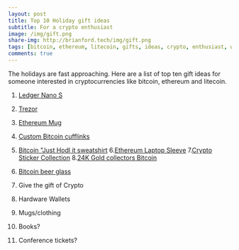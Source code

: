 ```yaml
---
layout: post
title: Top 10 Holiday gift ideas
subtitle: For a crypto enthusiast
image: /img/gift.png
share-img: http://brianford.tech/img/gift.png
tags: [bitcoin, ethereum, litecoin, gifts, ideas, crypto, enthusiast, wallets]
comments: true
---
```


The holidays are fast approaching.
Here are a list of top ten gift ideas for someone interested in cryptocurrencies like bitcoin, ethereum and litecoin.


1. <a href="https://www.ledgerwallet.com/products/ledger-nano-s">Ledger Nano S</a>
2. <a href="https://trezor.io/">Trezor</a>
3. <a href="http://www.cafepress.com/mf/110365679/ethereum-landscape_mugs?productId=71926945">Ethereum Mug</a>
4. <a href="https://www.etsy.com/nz/listing/192778694/cufflink-bitcoin-custom-personalized?awc=10781_1512341729_86fb8c49ce8de37f8d594500fbd91a35&zanpid=10781_1512341729_86fb8c49ce8de37f8d594500fbd91a35&utm_medium=affiliate&utm_source=affiliate_window&utm_campaign=au_buyer&utm_content=349135">Custom Bitcoin cufflinks</a>
5. <a href="https://www.redbubble.com/people/silverspy/works/28214149-just-hodl-it-bitcoin-crypto-currency?grid_pos=64&p=t-shirt&rbs=4a137d7e-92d3-4322-a7ce-55dbd38573db&ref=shop_grid&style=mhoodie">Bitcoin "Just Hodl it sweatshirt</a>
6.<a href="https://www.redbubble.com/people/mayangputri/works/26546852-ethereum?grid_pos=1&p=laptop-sleeve&rbs=cc194d47-c534-43c3-ade1-d5ac53e5b0a0&ref=shop_grid">Ethereum Laptop Sleeve</a>
7.<a href="https://www.redbubble.com/people/lukepeek/works/28883752-cryptocurrency-collection-1?grid_pos=41&p=sticker&rbs=62f8e42f-43ed-4ccd-a88f-7e6737a4d223&ref=shop_grid">Crypto Sticker Collection</a>
8.<a href="https://www.etsy.com/nz/listing/548839791/bitcoin-24k-gold-coated-with-certificate?awc=10781_1512342194_f0c86a9f5d7f858aba2ff5f1a80b7d57&zanpid=10781_1512342194_f0c86a9f5d7f858aba2ff5f1a80b7d57&utm_medium=affiliate&utm_source=affiliate_window&utm_campaign=au_buyer&utm_content=349135">24K Gold collectors Bitcoin</a>
9. <a href="http://www.cafepress.com/+,1473715948?utm_medium=cpc&utm_source=pla-google&utm_campaign=627067101-d-c&utm_content=26999413930-adid-90668548450&utm_term=pla-71729556610-pid-1473715948&gclid=CjwKCAiA3o7RBRBfEiwAZMtSCZEJ-Xbn_w8chPhRONBcPedlLxcewfdgCnBrUwAODLGwZepsdCh1rBoCWgQQAvD_BwE">Bitcoin beer glass</a>
10. Give the gift of Crypto





1. Hardware Wallets
2. Mugs/clothing
2. Books?
3. Conference tickets?
